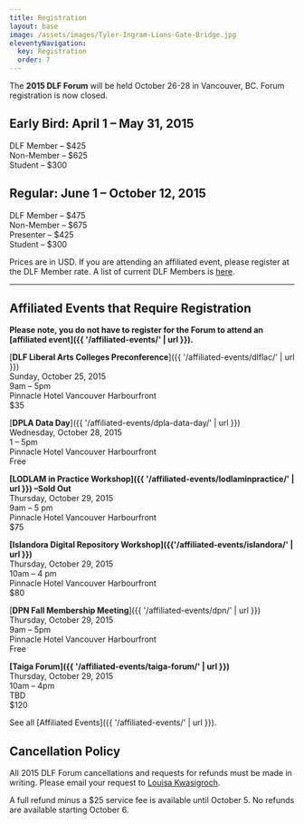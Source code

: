 ```yaml
---
title: Registration
layout: base
image: /assets/images/Tyler-Ingram-Lions-Gate-Bridge.jpg
eleventyNavigation:
  key: Registration
  order: 7
---
```

The **2015 DLF Forum** will be held October 26-28 in Vancouver, BC. Forum registration is now closed.

## Early Bird: April 1 – May 31, 2015

DLF Member – $425  
Non-Member – $625  
Student – $300

##  Regular: June 1 – October 12, 2015

DLF Member – $475  
Non-Member – $675  
Presenter – $425  
Student – $300

Prices are in USD. If you are attending an affiliated event, please register at the DLF Member rate. A list of current DLF Members is [here](http://www.diglib.org/members/).

* * *

## Affiliated Events that Require Registration

**Please note, you do not have to register for the Forum to attend an [affiliated event]({{ '/affiliated-events/' | url }}).**

[**DLF Liberal Arts Colleges Preconference**]({{ '/affiliated-events/dlflac/' | url }})  
Sunday, October 25, 2015  
9am – 5pm  
Pinnacle Hotel Vancouver Harbourfront  
$35

[**DPLA Data Day**]({{ '/affiliated-events/dpla-data-day/' | url }})  
Wednesday, October 28, 2015  
1 – 5pm  
Pinnacle Hotel Vancouver Harbourfront  
Free

**[LODLAM in Practice Workshop]({{ '/affiliated-events/lodlaminpractice/' | url }}) –Sold Out**  
Thursday, October 29, 2015  
9am – 5 pm  
Pinnacle Hotel Vancouver Harbourfront  
$75

**[Islandora Digital Repository Workshop]({{'/affiliated-events/islandora/' | url }})**  
Thursday, October 29, 2015  
10am – 4 pm  
Pinnacle Hotel Vancouver Harbourfront  
$80

[**DPN Fall Membership Meeting**]({{ '/affiliated-events/dpn/' | url }})  
Thursday, October 29, 2015  
9am – 5pm  
Pinnacle Hotel Vancouver Harbourfront  
Free

**[Taiga Forum]({{ '/affiliated-events/taiga-forum/' | url }})**  
Thursday, October 29, 2015  
10am – 4pm  
TBD  
$120

See all [Affiliated Events]({{ '/affiliated-events/' | url }}).

## Cancellation Policy

All 2015 DLF Forum cancellations and requests for refunds must be made in writing. Please email your request to [Louisa Kwasigroch](mailto:lkwasigroch@clir.org).

A full refund minus a $25 service fee is available until October 5. No refunds are available starting October 6.